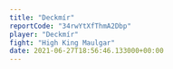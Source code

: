 ```yaml
---
title: "Deckmír"
reportCode: "34rwYtXfThmA2Dbp"
player: "Deckmír"
fight: "High King Maulgar"
date: 2021-06-27T18:56:46.133000+00:00
---
```

